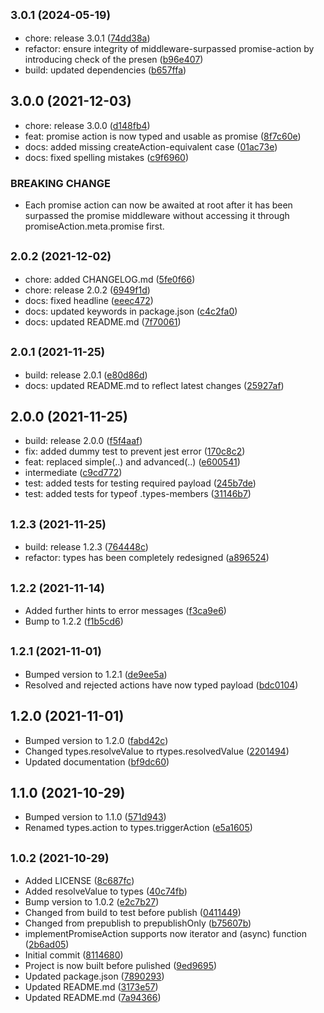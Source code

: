 ## <small>3.0.1 (2024-05-19)</small>

* chore: release 3.0.1 ([74dd38a](https://github.com/teroneko/redux-saga-promise/commit/74dd38a))
* refactor: ensure integrity of middleware-surpassed promise-action by introducing check of the presen ([b96e407](https://github.com/teroneko/redux-saga-promise/commit/b96e407))
* build: updated dependencies ([b657ffa](https://github.com/teroneko/redux-saga-promise/commit/b657ffa))



## 3.0.0 (2021-12-03)

* chore: release 3.0.0 ([d148fb4](https://github.com/teroneko/redux-saga-promise/commit/d148fb4))
* feat: promise action is now typed and usable as promise ([8f7c60e](https://github.com/teroneko/redux-saga-promise/commit/8f7c60e))
* docs: added missing createAction-equivalent case ([01ac73e](https://github.com/teroneko/redux-saga-promise/commit/01ac73e))
* docs: fixed spelling mistakes ([c9f6960](https://github.com/teroneko/redux-saga-promise/commit/c9f6960))


### BREAKING CHANGE

* Each promise action can now be awaited at root after it has been surpassed the promise middleware without accessing it through promiseAction.meta.promise first.


## <small>2.0.2 (2021-12-02)</small>

* chore: added CHANGELOG.md ([5fe0f66](https://github.com/teroneko/redux-saga-promise/commit/5fe0f66))
* chore: release 2.0.2 ([6949f1d](https://github.com/teroneko/redux-saga-promise/commit/6949f1d))
* docs: fixed headline ([eeec472](https://github.com/teroneko/redux-saga-promise/commit/eeec472))
* docs: updated keywords in package.json ([c4c2fa0](https://github.com/teroneko/redux-saga-promise/commit/c4c2fa0))
* docs: updated README.md ([7f70061](https://github.com/teroneko/redux-saga-promise/commit/7f70061))



## <small>2.0.1 (2021-11-25)</small>

* build: release 2.0.1 ([e80d86d](https://github.com/teroneko/redux-saga-promise/commit/e80d86d))
* docs: updated README.md to reflect latest changes ([25927af](https://github.com/teroneko/redux-saga-promise/commit/25927af))



## 2.0.0 (2021-11-25)

* build: release 2.0.0 ([f5f4aaf](https://github.com/teroneko/redux-saga-promise/commit/f5f4aaf))
* fix: added dummy test to prevent jest error ([170c8c2](https://github.com/teroneko/redux-saga-promise/commit/170c8c2))
* feat: replaced simple(..) and advanced(..) ([e600541](https://github.com/teroneko/redux-saga-promise/commit/e600541))
* intermediate ([c9cd772](https://github.com/teroneko/redux-saga-promise/commit/c9cd772))
* test: added tests for testing required payload ([245b7de](https://github.com/teroneko/redux-saga-promise/commit/245b7de))
* test: added tests for typeof <action>.types-members ([31146b7](https://github.com/teroneko/redux-saga-promise/commit/31146b7))



## <small>1.2.3 (2021-11-25)</small>

* build: release 1.2.3 ([764448c](https://github.com/teroneko/redux-saga-promise/commit/764448c))
* refactor: types has been completely redesigned ([a896524](https://github.com/teroneko/redux-saga-promise/commit/a896524))



## <small>1.2.2 (2021-11-14)</small>

* Added further hints to error messages ([f3ca9e6](https://github.com/teroneko/redux-saga-promise/commit/f3ca9e6))
* Bump to 1.2.2 ([f1b5cd6](https://github.com/teroneko/redux-saga-promise/commit/f1b5cd6))



## <small>1.2.1 (2021-11-01)</small>

* Bumped version to 1.2.1 ([de9ee5a](https://github.com/teroneko/redux-saga-promise/commit/de9ee5a))
* Resolved and rejected actions have now typed payload ([bdc0104](https://github.com/teroneko/redux-saga-promise/commit/bdc0104))



## 1.2.0 (2021-11-01)

* Bumped version to 1.2.0 ([fabd42c](https://github.com/teroneko/redux-saga-promise/commit/fabd42c))
* Changed types.resolveValue to rtypes.resolvedValue ([2201494](https://github.com/teroneko/redux-saga-promise/commit/2201494))
* Updated documentation ([bf9dc60](https://github.com/teroneko/redux-saga-promise/commit/bf9dc60))



## 1.1.0 (2021-10-29)

* Bumped version to 1.1.0 ([571d943](https://github.com/teroneko/redux-saga-promise/commit/571d943))
* Renamed types.action to types.triggerAction ([e5a1605](https://github.com/teroneko/redux-saga-promise/commit/e5a1605))



## <small>1.0.2 (2021-10-29)</small>

* Added LICENSE ([8c687fc](https://github.com/teroneko/redux-saga-promise/commit/8c687fc))
* Added resolveValue to types ([40c74fb](https://github.com/teroneko/redux-saga-promise/commit/40c74fb))
* Bump version to 1.0.2 ([e2c7b27](https://github.com/teroneko/redux-saga-promise/commit/e2c7b27))
* Changed from build to test before publish ([0411449](https://github.com/teroneko/redux-saga-promise/commit/0411449))
* Changed from prepublish to prepublishOnly ([b75607b](https://github.com/teroneko/redux-saga-promise/commit/b75607b))
* implementPromiseAction supports now iterator and (async) function ([2b6ad05](https://github.com/teroneko/redux-saga-promise/commit/2b6ad05))
* Initial commit ([8114680](https://github.com/teroneko/redux-saga-promise/commit/8114680))
* Project is now built before pulished ([9ed9695](https://github.com/teroneko/redux-saga-promise/commit/9ed9695))
* Updated package.json ([7890293](https://github.com/teroneko/redux-saga-promise/commit/7890293))
* Updated README.md ([3173e57](https://github.com/teroneko/redux-saga-promise/commit/3173e57))
* Updated README.md ([7a94366](https://github.com/teroneko/redux-saga-promise/commit/7a94366))



